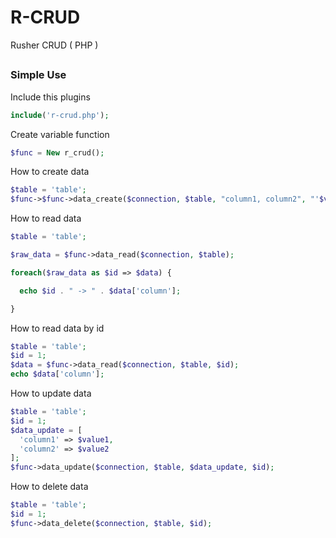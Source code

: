 # R-CRUD
Rusher CRUD ( PHP )

##
### Simple Use

Include this plugins

```php
include('r-crud.php');
```

Create variable function

```php
$func = New r_crud();
```

How to create data

```php
$table = 'table';
$func->$func->data_create($connection, $table, "column1, column2", "'$value1', '$value2'");
```

How to read data

```php
$table = 'table';

$raw_data = $func->data_read($connection, $table);

foreach($raw_data as $id => $data) {

  echo $id . " -> " . $data['column'];

}
```

How to read data by id

```php
$table = 'table';
$id = 1;
$data = $func->data_read($connection, $table, $id);
echo $data['column'];
```

How to update data

```php
$table = 'table';
$id = 1;
$data_update = [
  'column1' => $value1,
  'column2' => $value2
];
$func->data_update($connection, $table, $data_update, $id);
```

How to delete data

```php
$table = 'table';
$id = 1;
$func->data_delete($connection, $table, $id);
```
